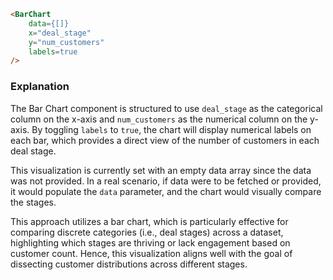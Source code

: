 ```markdown
<BarChart
    data={[]}
    x="deal_stage"
    y="num_customers"
    labels=true
/>
```

### Explanation

The Bar Chart component is structured to use `deal_stage` as the categorical column on the x-axis and `num_customers` as the numerical column on the y-axis. By toggling `labels` to `true`, the chart will display numerical labels on each bar, which provides a direct view of the number of customers in each deal stage.

This visualization is currently set with an empty data array since the data was not provided. In a real scenario, if data were to be fetched or provided, it would populate the `data` parameter, and the chart would visually compare the stages.

This approach utilizes a bar chart, which is particularly effective for comparing discrete categories (i.e., deal stages) across a dataset, highlighting which stages are thriving or lack engagement based on customer count. Hence, this visualization aligns well with the goal of dissecting customer distributions across different stages.